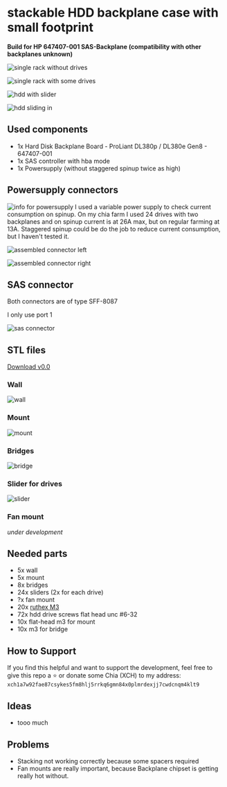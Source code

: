 # stackable HDD backplane case with small footprint

**Build for HP 647407-001 SAS-Backplane (compatibility with other backplanes unknown)**

![single rack without drives](/assets/images/single-rack-without.png)

![single rack with some drives](/assets/images/single-rack-with.png)

![hdd with slider](/assets/images/hdd-with-slider.png)

![hdd sliding in](/assets/images/hdd-sliding-in.png)

## Used components
- 1x Hard Disk Backplane Board - ProLiant DL380p / DL380e Gen8 - 647407-001
- 1x SAS controller with hba mode
- 1x Powersupply (without staggered spinup twice as high)

## Powersupply connectors
![info for powersupply](/assets/images/powersupply.png)
I used a variable power supply to check current consumption on spinup.
On my chia farm I used 24 drives with two backplanes and on spinup current is at 26A max, but on regular farming at 13A.
Staggered spinup could be do the job to reduce current consumption, but I haven't tested it.

![assembled connector left](/assets/images/power-connector-left.png)

![assembled connector right](/assets/images/power-connector-right.png)

## SAS connector

Both connectors are of type SFF-8087

I only use port 1

![sas connector](/assets/images/sas-connectors-sff-8087.png)

## STL files

[Download v0.0](/stl/backplane-case-v0.0.7z)

### Wall
![wall](/stl/v0.0/wall-v0.0.1.png)

### Mount
![mount](/stl/v0.0/mount-v0.0.1.png)

### Bridges
![bridge](/stl/v0.0/bridge-v0.0.1.png)

### Slider for drives
![slider](/stl/v0.0/slider-v0.0.1.png)

### Fan mount
*under development*

## Needed parts
- 5x wall
- 5x mount
- 8x bridges
- 24x sliders (2x for each drive)
- ?x fan mount
- 20x [ruthex M3](https://www.ruthex.de/collections/gewindeeinsatze/products/ruthex-gewindeeinsatz-m3-100-stuck-rx-m3x5-7-messing-gewindebuchsen)
- 72x hdd drive screws flat head unc #6-32
- 10x flat-head m3 for mount
- 10x m3 for bridge

## How to Support

If you find this helpful and want to support the development, feel free to give this repo a ⭐ or donate some Chia (XCH) to my address: `xch1a7w92fae87csykes5fm8hlj5rrkq6gmn84x0plmrdexjj7cwdcnqm4klt9`

## Ideas
- tooo much

## Problems
- Stacking not working correctly because some spacers required
- Fan mounts are really important, because Backplane chipset is getting really hot without.

